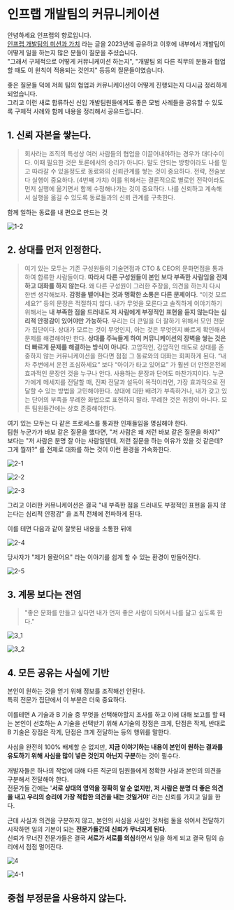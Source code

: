 # 인프랩 개발팀의 커뮤니케이션

안녕하세요 인프랩의 향로입니다.  
[인프랩 개발팀의 미션과 가치](https://tech.inflab.com/20231117-devteam-value/) 라는 글을 2023년에 공유하고 이후에 내부에서 개발팀이 어떻게 일을 하는지 많은 분들이 질문을 주셨습니다.  
"그래서 구체적으로 어떻게 커뮤니케이션 하는지", "개발팀 외 다른 직무의 분들과 협업할 때도 이 원칙이 적용되는 것인지" 등등의 질문들이였습니다.  
   
좋은 질문들 덕에 저희 팀의 협업과 커뮤니케이션이 어떻게 진행되는지 다시금 정리하게 되었습니다.  
그리고 이런 새로 합류하신 신입 개발팀원들에게도 좋은 모범 사례들을 공유할 수 있도록 구체적 사례와 함께 내용을 정리해서 공유드립니다.

## 1. 신뢰 자본을 쌓는다.

> 회사라는 조직의 특성상 여러 사람들의 협업을 이끌어내야하는 경우가 대다수이다.
> 이때 필요한 것은 토론에서의 승리가 아니다.
> 말도 안되는 방향이라도 나를 믿고 따라갈 수 있을정도로 동료와의 신뢰관계를 쌓는 것이 중요하다.
> 전략, 전술보다 실행이 중요하다. (4번째 가치)
> 이를 위해서는 결론적으로 별로인 전략이라도 먼저 실행에 옮기면서 함께 수정해나가는 것이 중요하다.
> 나를 신뢰하고 계속해서 실행을 옮길 수 있도록 동료들과의 신뢰 관계를 구축한다.


함께 일하는 동료를 내 편으로 만드는 것


![1-2](./images/1-2.png)


## 2. 상대를 먼저 인정한다.

> 여기 있는 모두는 기존 구성원들의 기술면접과 CTO & CEO의 문화면접을 통과하여 합류한 사람들이다.
**따라서 다른 구성원들이 본인 보다 부족한 사람임을 전제하고 대화를 하지 않는다**.
왜 다른 구성원이 그러한 주장을, 의견을 하는지 다시 한번 생각해보자.
> **감정을 뱉어내는 것과 명확한 소통은 다른 문제이다**.
> “이것 모르세요?” 등의 문장은 적절하지 않다.
내가 무엇을 모른다고 솔직하게 이야기하기 위해서는 **내 부족한 점을 드러내도 저 사람에게 부정적인 표현을 듣지 않는다는 심리적 안정감이 있어야만 가능하다**.
> 우리는 더 큰일을 더 잘하기 위해서 모인 전문가 집단이다.
상대가 모르는 것이 무엇인지, 아는 것은 무엇인지 빠르게 확인해서 문제를 해결해야만 한다.
**상대를 주눅들게 하여 커뮤니케이션의 장벽을 쌓는 것은 더 빠르게 문제를 해결하는 방식이 아니다**.
> 고압적인, 강압적인 태도로 상대를 존중하지 않는 커뮤니케이션을 한다면 점점 그 동료와의 대화는 회피하게 된다.
> “내 차 주변에서 운전 조심하세요“ 보다 “아이가 타고 있어요” 가 훨씬 더 안전운전에 효과적인 문장인 것을 누구나 안다.
> 사용하는 문장과 단어도 마찬가지이다.
누군가에게 메세지를 전달할 때, 진짜 전달과 설득이 목적이라면, 가장 효과적으로 전달할 수 있는 방법을 고민해야한다.
> 상대에 대한 배려가 부족하거나, 내가 갖고 있는 단어의 부족을 무례한 화법으로 표현하지 말라.
> 무례한 것은 취향이 아니다.
> 모든 팀원들간에는 상호 존중해야한다.

여기 있는 모두는 다 같은 프로세스를 통과한 인재들임을 명심해야 한다.  
팀원 누군가가 바보 같은 질문을 했다면,
"저 사람은 왜 저런 바보 같은 질문을 하지?" 보다는
"저 사람은 분명 잘 아는 사람일텐데, 저런 질문을 하는 이유가 있을 것 같은데? 그게 뭘까?" 를 전제로 대화를 하는 것이 이런 환경을 가속화한다.  

![2-1](./images/2-1.png)

![2-2](./images/2-2.png)

![2-3](./images/2-3.png)

그리고 이러한 커뮤니케이션은 결국 "내 부족한 점을 드러내도 부정적인 표현을 듣지 않는다는 심리적 안정감" 을 조직 전체에 전파하게 된다.
  
이를 테면 다음과 같이 잘못된 내용을 소통한 뒤에

![2-4](./images/2-4.png)

당사자가 "제가 몰랐어요" 라는 이야기를 쉽게 할 수 있는 환경이 만들어진다.

![2-5](./images/2-5.png)


## 3. 계몽 보다는 전염

> "좋은 문화를 만들고 싶다면 내가 먼저 좋은 사람이 되어서 나를 닮고 싶도록 한다."

![3_1](./images/3-1.png)

![3_2](./images/3-2.png)


## 4. 모든 공유는 사실에 기반

본인이 원하는 것을 얻기 위해 정보를 조작해선 안된다.  
특히 전문가 집단에서 이 부분은 더욱 중요하다.  

이를테면 A 기술과 B 기술 중 무엇을 선택해야할지 조사를 하고 이에 대해 보고를 할 때는 본인이 선호하는 A 기술을 선택받기 위해 A기술의 장점은 크게, 단점은 작게, 반대로 B 기술은 장점은 작게, 단점은 크게 전달하는 등의 행위를 말한다.  
  
사심을 완전히 100% 배제할 순 없지만, **지금 이야기하는 내용이 본인이 원하는 결과를 유도하기 위해 사심을 많이 넣은 것인지 아닌지 구분**하는 것이 필수다.  
  
개발자들은 하나의 작업에 대해 다른 직군의 팀원들에게 정확한 사실과 본인의 의견을 구분해서 전달해야 한다.  
전문가들 간에는 '**서로 상대의 영역을 정확히 알 순 없지만, 저 사람은 분명 더 좋은 의견을 내고 우리의 승리에 가장 적합한 의견을 내는 것일거야**' 라는 신뢰를 가지고 일을 한다.  
  
근데 사실과 의견을 구분하지 않고, 본인의 사심을 사실인 것처럼 둘을 섞어서 전달하기 시작하면 일의 기본이 되는 **전문가들간의 신뢰가 무너지게 된다**.  
신뢰가 무너진 전문가들은 결국 **서로가 서로를 의심**하면서 일을 하게 되고 결국 팀의 승리에서 점점 멀어진다.  



![4](./images/4.png)

![4-1](./images/4-1.png)

## 중첩 부정문을 사용하지 않는다.

